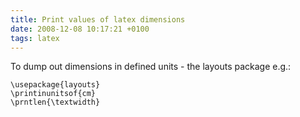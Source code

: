 ```yaml
---
title: Print values of latex dimensions
date: 2008-12-08 10:17:21 +0100
tags: latex
---
```


To dump out dimensions in defined units - the layouts package e.g.:

    \usepackage{layouts}
    \printinunitsof{cm}
    \prntlen{\textwidth}
